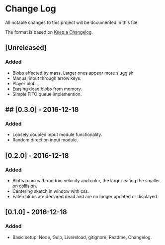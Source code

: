 
# Change Log
All notable changes to this project will be documented in this file.

The format is based on [Keep a Changelog](http://keepachangelog.com/).

## [Unreleased]
### Added
- Blobs affected by mass. Larger ones appear more sluggish.
- Manual input through arrow keys.
- Player blob.
- Erasing dead blobs from memory. 
- Simple FIFO queue implemention.

## ## [0.3.0] - 2016-12-18
### Added
- Loosely coupled input module functionality.
- Random direction input module.

## [0.2.0] - 2016-12-18
### Added
- Blobs roam with random velocity and color, the larger eating the smaller on collision.
- Centering sketch in window with css.
- Eaten blobs are declared dead and are no longer updated or displayed.

## [0.1.0] - 2016-12-18
### Added
- Basic setup: Node, Gulp, Livereload, gitignore, Readme, Changelog.